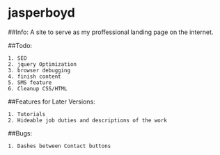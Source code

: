 jasperboyd
==========

##Info:
A site to serve as my proffessional landing page on the internet. 

##Todo:

	1. SEO 
	2. jquery Optimization 
	3. browser debugging
	4. finish content
	5. SMS feature
	6. Cleanup CSS/HTML
	
##Features for Later Versions: 

	1. Tutorials 
	2. Hideable job duties and descriptions of the work
	
##Bugs:
	
	1. Dashes between Contact buttons 